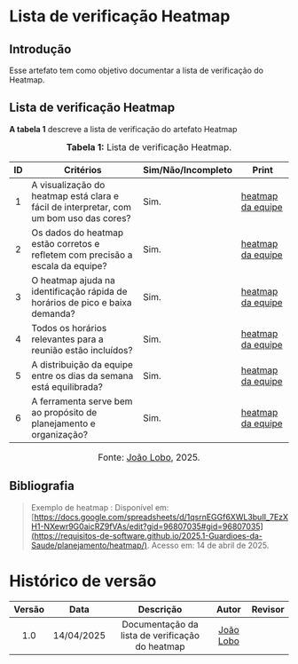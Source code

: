 # Lista de verificação Heatmap

## Introdução

Esse artefato tem como objetivo documentar a lista de verificação do Heatmap.

## Lista de verificação Heatmap

**A tabela 1** descreve a lista de verificação do artefato Heatmap

<font size="3"><p style="text-align: center">**Tabela 1:** Lista de verificação Heatmap.</p></font>

| ID  | Critérios                                                                              | Sim/Não/Incompleto | Print                                                                                                         |
| :-: | -------------------------------------------------------------------------------------- | ------------------ | ------------------------------------------------------------------------------------------------------------- |
|  1  | A visualização do heatmap está clara e fácil de interpretar, com um bom uso das cores? | Sim.               | [heatmap da equipe](https://requisitos-de-software.github.io/2025.1-Guardioes-da-Saude/planejamento/heatmap/) |
|  2  | Os dados do heatmap estão corretos e refletem com precisão a escala da equipe?         | Sim.               | [heatmap da equipe](https://requisitos-de-software.github.io/2025.1-Guardioes-da-Saude/planejamento/heatmap/) |
|  3  | O heatmap ajuda na identificação rápida de horários de pico e baixa demanda?           | Sim.               | [heatmap da equipe](https://requisitos-de-software.github.io/2025.1-Guardioes-da-Saude/planejamento/heatmap/) |
|  4  |Todos os horários relevantes para a reunião estão incluídos?                           | Sim.               | [heatmap da equipe](https://requisitos-de-software.github.io/2025.1-Guardioes-da-Saude/planejamento/heatmap/) |
|  5  | A distribuição da equipe entre os dias da semana está equilibrada?                     | Sim.               | [heatmap da equipe](https://requisitos-de-software.github.io/2025.1-Guardioes-da-Saude/planejamento/heatmap/) |
|  6  | A ferramenta serve bem ao propósito de planejamento e organização?                     | Sim.               | [heatmap da equipe](https://requisitos-de-software.github.io/2025.1-Guardioes-da-Saude/planejamento/heatmap/) |

<font size="3"><p style="text-align: center">Fonte: [João Lobo](https://github.com/joaolobo10), 2025.</p></font>

## Bibliografia

> Exemplo de heatmap : Disponível em: [https://docs.google.com/spreadsheets/d/1qsrnEGGf6XWL3buII_7EzXH1-NXewr9G0aicRZ9fVAs/edit?gid=96807035#gid=96807035](https://requisitos-de-software.github.io/2025.1-Guardioes-da-Saude/planejamento/heatmap/). Acesso em: 14 de abril de 2025.

# Histórico de versão

| Versão |    Data    |       Descrição        |                     Autor                     |                    Revisor                    |
| :----: | :--------: | :--------------------: | :-------------------------------------------: | :-------------------------------------------: |
|  1.0   | 14/04/2025 | Documentação  da lista de verificação do heatmap | [João Lobo](https://github.com/joaolobo10) |  |
